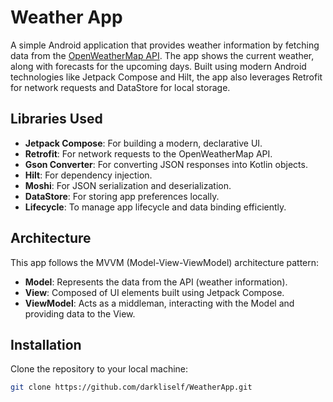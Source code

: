 # Weather App

A simple Android application that provides weather information by fetching data from the [OpenWeatherMap API](https://openweathermap.org/api). The app shows the current weather, along with forecasts for the upcoming days. Built using modern Android technologies like Jetpack Compose and Hilt, the app also leverages Retrofit for network requests and DataStore for local storage.

## Libraries Used

- **Jetpack Compose**: For building a modern, declarative UI.
- **Retrofit**: For network requests to the OpenWeatherMap API.
- **Gson Converter**: For converting JSON responses into Kotlin objects.
- **Hilt**: For dependency injection.
- **Moshi**: For JSON serialization and deserialization.
- **DataStore**: For storing app preferences locally.
- **Lifecycle**: To manage app lifecycle and data binding efficiently.

## Architecture

This app follows the MVVM (Model-View-ViewModel) architecture pattern:

- **Model**: Represents the data from the API (weather information).
- **View**: Composed of UI elements built using Jetpack Compose.
- **ViewModel**: Acts as a middleman, interacting with the Model and providing data to the View.

## Installation

Clone the repository to your local machine:

```bash
git clone https://github.com/darkliself/WeatherApp.git
